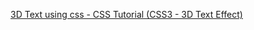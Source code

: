 [3D Text using css - CSS Tutorial (CSS3 - 3D Text Effect)](https://www.youtube.com/watch?v=lzSqcZXdbeM)